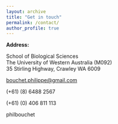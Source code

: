 ```yaml
---
layout: archive
title: "Get in touch"
permalink: /contact/
author_profile: true
---
```


<p><strong>Address:</strong></p>
<i class="far fa-building"></i> School of Biological Sciences<br>
The University of Western Australia (M092)<br>
35 Stirling Highway, Crawley WA 6009

<p><i class="far fa-envelope-open"></i> <a href="mailto:bouchet.philippe@gmail.com">bouchet.philippe@gmail.com</a></p>
<p><i class="fas fa-phone"></i> (+61) (8) 6488 2567</p>
<p><i class="fas fa-mobile-alt"></i> (+61) (0) 406 811 113</p>
<p><i class="fab fa-skype"></i> philbouchet</p>
<h4 class="blankspace"></h4>
